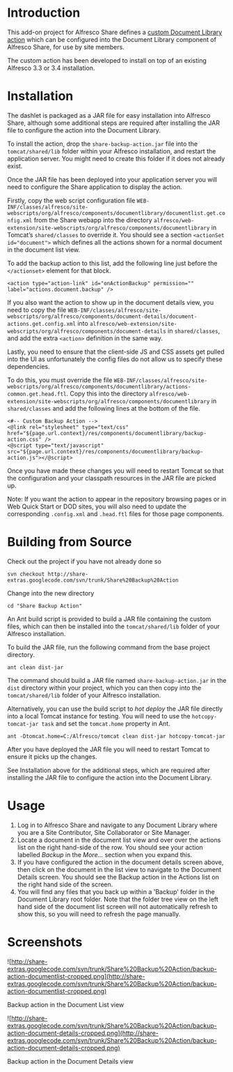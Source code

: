 

# Introduction #

This add-on project for Alfresco Share defines a [custom Document Library action](http://wiki.alfresco.com/wiki/Custom_Document_Library_Action) which can be configured into the Document Library component of Alfresco Share, for use by site members.

The custom action has been developed to install on top of an existing Alfresco 3.3 or 3.4 installation.

# Installation #

The dashlet is packaged as a JAR file for easy installation into Alfresco Share, although some additional steps are required after installing the JAR file to configure the action into the Document Library.

To install the action, drop the `share-backup-action.jar` file into the `tomcat/shared/lib` folder within your Alfresco installation, and restart the application server. You might need to create this folder if it does not already exist.

Once the JAR file has been deployed into your application server you will need to configure the Share application to display the action.

Firstly, copy the web script configuration file
`WEB-INF/classes/alfresco/site-webscripts/org/alfresco/components/documentlibrary/documentlist.get.config.xml`
from the Share webapp into the directory
`alfresco/web-extension/site-webscripts/org/alfresco/components/documentlibrary` in Tomcat’s `shared/classes` to override it. You should see a section
`<actionSet id="document">` which defines all the actions shown for a normal document in the document list view.

To add the backup action to this list, add the following line just before the `</actionset>` element for that block.

```
<action type="action-link" id="onActionBackup" permission="" label="actions.document.backup" />
```

If you also want the action to show up in the document details view, you need to copy the file `WEB-INF/classes/alfresco/site-webscripts/org/alfresco/components/document-details/document-actions.get.config.xml`
into `alfresco/web-extension/site-webscripts/org/alfresco/components/document-details` in `shared/classes`, and add the extra `<action>` definition in the same way.

Lastly, you need to ensure that the client-side JS and CSS assets get pulled into the UI as unfortunately the config files do not allow us to specify these dependencies.

To do this, you must override the file
`WEB-INF/classes/alfresco/site-webscripts/org/alfresco/components/documentlibrary/actions-common.get.head.ftl`. Copy this into the directory `alfresco/web-extension/site-webscripts/org/alfresco/components/documentlibrary` in `shared/classes` and add the following lines at the bottom of the file.

```
<#-- Custom Backup Action -->
<@link rel="stylesheet" type="text/css" href="${page.url.context}/res/components/documentlibrary/backup-action.css" />
<@script type="text/javascript" src="${page.url.context}/res/components/documentlibrary/backup-action.js"></@script>
```

Once you have made these changes you will need to restart Tomcat so that the configuration and your classpath resources in the JAR file are picked up.

Note: If you want the action to appear in the repository browsing pages or in Web Quick Start or DOD sites, you will also need to update the corresponding `.config.xml` and `.head.ftl` files for those page components.

# Building from Source #

Check out the project if you have not already done so

```
svn checkout http://share-extras.googlecode.com/svn/trunk/Share%20Backup%20Action
```

Change into the new directory

```
cd "Share Backup Action"
```

An Ant build script is provided to build a JAR file containing the custom files, which can then be installed into the `tomcat/shared/lib` folder of your Alfresco installation.

To build the JAR file, run the following command from the base project directory.

```
ant clean dist-jar
```

The command should build a JAR file named `share-backup-action.jar` in the `dist` directory within your project, which you can then copy into the `tomcat/shared/lib` folder of your Alfresco installation.

Alternatively, you can use the build script to _hot deploy_ the JAR file directly into a local Tomcat instance for testing. You will need to use the `hotcopy-tomcat-jar task` and set the `tomcat.home` property in Ant.

```
ant -Dtomcat.home=C:/Alfresco/tomcat clean dist-jar hotcopy-tomcat-jar
```

After you have deployed the JAR file you will need to restart Tomcat to ensure it picks up the changes.

See Installation above for the additional steps, which are required after installing the JAR file to configure the action into the Document Library.

# Usage #

  1. Log in to Alfresco Share and navigate to any Document Library where you are a Site Contributor, Site Collaborator or Site Manager.
  1. Locate a document in the document list view and over over the actions list on the right hand-side of the row. You should see your action labelled _Backup_ in the _More..._ section when you expand this.
  1. If you have configured the action in the document details screen above, then click on the document in the list view to navigate to the Document Details screen. You should see the Backup action in the Actions list on the right hand side of the screen.
  1. You will find any files that you back up within a 'Backup' folder in the Document Library root folder. Note that the folder tree view on the left hand side of the document list screen will not automatically refresh to show this, so you will need to refresh the page manually.

# Screenshots #

![http://share-extras.googlecode.com/svn/trunk/Share%20Backup%20Action/backup-action-documentlist-cropped.png](http://share-extras.googlecode.com/svn/trunk/Share%20Backup%20Action/backup-action-documentlist-cropped.png)

Backup action in the Document List view

![http://share-extras.googlecode.com/svn/trunk/Share%20Backup%20Action/backup-action-document-details-cropped.png](http://share-extras.googlecode.com/svn/trunk/Share%20Backup%20Action/backup-action-document-details-cropped.png)

Backup action in the Document Details view